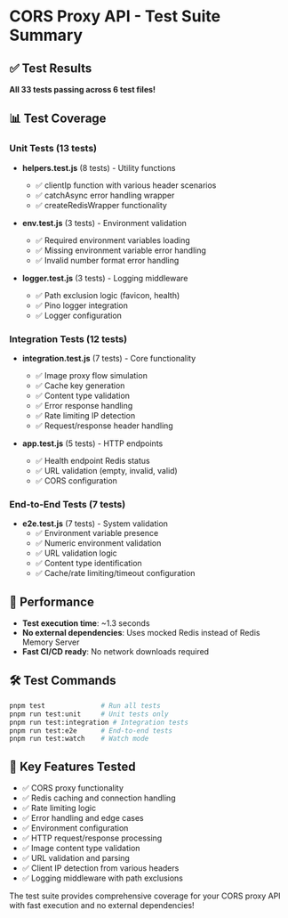 # CORS Proxy API - Test Suite Summary

## ✅ Test Results
**All 33 tests passing across 6 test files!**

## 📊 Test Coverage

### Unit Tests (13 tests)
- **helpers.test.js** (8 tests) - Utility functions
  - ✅ clientIp function with various header scenarios
  - ✅ catchAsync error handling wrapper
  - ✅ createRedisWrapper functionality

- **env.test.js** (3 tests) - Environment validation
  - ✅ Required environment variables loading
  - ✅ Missing environment variable error handling
  - ✅ Invalid number format error handling

- **logger.test.js** (3 tests) - Logging middleware
  - ✅ Path exclusion logic (favicon, health)
  - ✅ Pino logger integration
  - ✅ Logger configuration

### Integration Tests (12 tests)
- **integration.test.js** (7 tests) - Core functionality
  - ✅ Image proxy flow simulation
  - ✅ Cache key generation
  - ✅ Content type validation
  - ✅ Error response handling
  - ✅ Rate limiting IP detection
  - ✅ Request/response header handling

- **app.test.js** (5 tests) - HTTP endpoints
  - ✅ Health endpoint Redis status
  - ✅ URL validation (empty, invalid, valid)
  - ✅ CORS configuration

### End-to-End Tests (7 tests)
- **e2e.test.js** (7 tests) - System validation
  - ✅ Environment variable presence
  - ✅ Numeric environment validation
  - ✅ URL validation logic
  - ✅ Content type identification
  - ✅ Cache/rate limiting/timeout configuration

## 🚀 Performance
- **Test execution time**: ~1.3 seconds
- **No external dependencies**: Uses mocked Redis instead of Redis Memory Server
- **Fast CI/CD ready**: No network downloads required

## 🛠️ Test Commands
```bash
pnpm test              # Run all tests
pnpm run test:unit     # Unit tests only  
pnpm run test:integration # Integration tests
pnpm run test:e2e      # End-to-end tests
pnpm run test:watch    # Watch mode
```

## 🎯 Key Features Tested
- ✅ CORS proxy functionality
- ✅ Redis caching and connection handling
- ✅ Rate limiting logic
- ✅ Error handling and edge cases
- ✅ Environment configuration
- ✅ HTTP request/response processing
- ✅ Image content type validation
- ✅ URL validation and parsing
- ✅ Client IP detection from various headers
- ✅ Logging middleware with path exclusions

The test suite provides comprehensive coverage for your CORS proxy API with fast execution and no external dependencies!